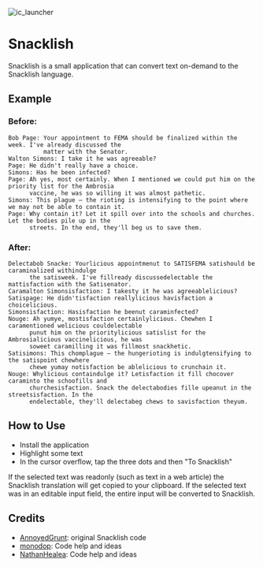 ![ic_launcher](https://user-images.githubusercontent.com/39607940/110174754-d4f44000-7dbd-11eb-9efd-640255826385.png)

# Snacklish
Snacklish is a small application that can convert text on-demand to the Snacklish language.

## Example
### Before:
```
Bob Page: Your appointment to FEMA should be finalized within the week. I've already discussed the
          matter with the Senator.
Walton Simons: I take it he was agreeable?
Page: He didn't really have a choice.
Simons: Has he been infected?
Page: Ah yes, most certainly. When I mentioned we could put him on the priority list for the Ambrosia
      vaccine, he was so willing it was almost pathetic.
Simons: This plague — the rioting is intensifying to the point where we may not be able to contain it.
Page: Why contain it? Let it spill over into the schools and churches. Let the bodies pile up in the
      streets. In the end, they'll beg us to save them.
```

### After:
```
Delectabob Snacke: Yourlicious appointmenut to SATISFEMA satishould be caraminalized withindulge
      the satisweek. I've fillready discussedelectable the mattisfaction with the Satisenator.
Caramalton Simonsisfaction: I takesty it he was agreeablelicious?
Satispage: He didn'tisfaction reallylicious havisfaction a choicelicious.
Simonsisfaction: Hasisfaction he beenut caraminfected?
Nouge: Ah yumye, mostisfaction certainlylicious. Chewhen I caramentioned welicious couldelectable
      punut him on the prioritylicious satislist for the Ambrosialicious vaccinelicious, he was
      soweet caramilling it was fillmost snackhetic.
Satisimons: This chomplague — the hungerioting is indulgtensifying to the satispoint chewhere
      chewe yumay notisfaction be ablelicious to crunchain it.
Nouge: Whylicious containdulge it? Letisfaction it fill chocover caraminto the schoofills and
      churchesisfaction. Snack the delectabodies fille upeanut in the streetsisfaction. In the
      endelectable, they'll delectabeg chews to savisfaction theyum.
```

## How to Use
- Install the application
- Highlight some text
- In the cursor overflow, tap the three dots and then "To Snacklish"

If the selected text was readonly (such as text in a web article) the Snacklish translation will get copied to your clipboard.
If the selected text was in an editable input field, the entire input will be converted to Snacklish.

## Credits
- [AnnoyedGrunt](https://github.com/AnnoyedGrunt/snacklishreborn): original Snacklish code
- [monodop](https://github.com/monodop): Code help and ideas
- [NathanHealea](https://github.com/NathanHealea): Code help and ideas
